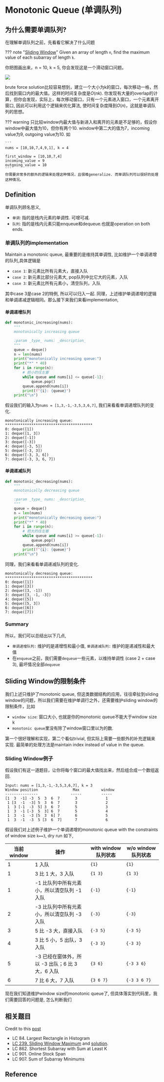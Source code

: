 # Monotonic Queue (单调队列)

## 为什么需要单调队列?

在理解单调队列之前，先看看它解决了什么问题

??? note "[Sliding Window](https://leetcode.com/problems/sliding-window-maximum/description/)"
    Given an array of length `n`, find the maximum value of each subarray of length `k`.

你把图画出来，n = 10, k = 5, 你会发现这是一个滑动窗口问题。

![](./assets/1.excalidraw.png)

brute force solution比较容易想到，建立一个大小为k的窗口，每次移动一格，然后找到窗口内的最大值。这样的时间复杂度是$O(nk)$. 你发现有大量的overlap的计算，但你会发现，实际上，每次移动窗口，只有一个元素进入窗口，一个元素离开窗口, 因此可以利用这个逻辑来优化算法, 使时间复杂度降到$O(n)$，这就是单调队列的思想。

??? warning 
    只比较window内最大值与新进入和离开的元素是不足够的，假设你window中最大值为10，但你有两个10. window中第二大的值为7，incoming value为9, outgoing value为10. 如
    
    ```
    nums = [10,10,7,4,9,1], k = 4

    first_window = [10,10,7,4]
    incoming_value = 9
    outgoing_value = 10
    ```
    你需要非常多的额外的逻辑来处理这种情况，且很难generalize. 而单调队列可以很好的处理这种情况。

## Definition

单调队列顾名思义,

- `单调`: 指的是栈内元素的单调性. 可增可减.
- `队列`: 指的是栈内元素只能enqueue和dequeue.也就是operation on both ends.

### 单调队列的implementation

Maintain a monotonic queue, 最重要的是维持其单调性, 比如维护一个单调递增的队列,具体逻辑是

- `case 1`: 新元素比所有元素大，直接入队
- `case 2`: 新元素比部分元素大, pop队列中比它大的元素，入队
- `case 3`: 新元素比所有元素小，清空队列，入队

其中case 3是case 2的特例, 所以可以归入一起. 同理，上述维护单调递增的逻辑和单调递减逻辑相同。那么接下来我们来看implementation, 

#### 单调递增队列

```python
def monotonic_increasing(nums):
    """
    monotonically increasing queue

    :param _type_ nums: _description_
    """
    queue = deque()
    n = len(nums)
    print("monotonically increasing queue:")
    print("*" * 40)
    for i in range(n):
        # 把小的往左塞
        while queue and nums[i] <= queue[-1]:
            queue.pop()
        queue.append(nums[i])
        print(f"{i}: {queue}")
    print("\n")

```

假设我们的输入为`nums = [1,3,-1,-3,5,3,6,7]`, 我们来看看单调递增队列的变化.

```
monotonically increasing queue:
****************************************
0: deque([1])
1: deque([1, 3])
2: deque([-1])
3: deque([-3])
4: deque([-3, 5])
5: deque([-3, 3])
6: deque([-3, 3, 6])
7: deque([-3, 3, 6, 7])
```

#### 单调递减队列

```python
def monotonic_decreasing(nums):
    """
    monotonically decreasing queue

    :param _type_ nums: _description_
    """
    queue = deque()
    n = len(nums)
    print("monotonically decreasing queue:")
    print("*" * 40)
    for i in range(n):
        # 把大的往左塞
        while queue and nums[i] >= queue[-1]:
            queue.pop()
        queue.append(nums[i])
        print(f"{i}: {queue}")
    print("\n")
```
同理，我们来看看单调递减队列的变化.

```
monotonically decreasing queue:
****************************************
0: deque([1])
1: deque([3])
2: deque([3, -1])
3: deque([3, -1, -3])
4: deque([5])
5: deque([5, 3])
6: deque([6])
7: deque([7])
```

### Summary

所以，我们可以总结出以下几点, 

- `单调递增队列:` 维护的是递增性和最小值, `单调递减队列:` 维护的是递减性和最大值
- 在`enqueue`之前，我们需要`dequeue`一些元素，以维持单调性 (case 2 + case 3), 最坏情况全部`dequeue`

## Sliding Window的限制条件

我们上述只维护了monotonic queue, 但这类数据结构的应用，往往牵扯到sliding window的问题，所以我们需要在维护单调行之外，还需要维护sliding window的限制条件，比如

- `window size`: 窗口大小, 也就是你的monotonic queue不能大于window size k
- `monotonic queue`里没有除了window窗口里以为的数. 

第一个很好理解和实现，第二个看似trivial, 但实际上需要一些额外的补充逻辑来实现. 最简单的处理方法是maintain index instead of value in the queue. 

### Sliding Window例子

假设我们有这一道题目，让你将每个窗口的最大值找出来，然后组合成一个数组返回.

```
Input: nums = [1,3,-1,-3,5,3,6,7], k = 3
Window position                Max          window
---------------               -----         -----
[1  3  -1] -3  5  3  6  7       3             1
 1 [3  -1  -3] 5  3  6  7       3             2
 1  3 [-1  -3  5] 3  6  7       5             3
 1  3  -1 [-3  5  3] 6  7       5             4
 1  3  -1  -3 [5  3  6] 7       6             5
 1  3  -1  -3  5 [3  6  7]      7             6
```

假设我们对上述例子维护一个单调递增的monotonic queue with the constraints of window size `k==3`, dry run 如下,

|当前window| 操作                              | with window队列状态      | w/o window队列状态 |
|-| ------------------------------- | --------- | -|
|1| 1 入队                            | `{1}`     |`{1}`     |  
|1| 3 比 1 大，3 入队                    | `{1 3}`   | `{1 3}`     | 
|1| -1 比队列中所有元素小，所以清空队列 -1 入队       | `{-1}`    | `{-1}`     | 
|2| -3 比队列中所有元素小，所以清空队列 -3 入队       | `{-3}`    | `{-3}`     | 
|3| 5 比 -3 大，直接入队                   | `{-3 5}`  | `{-3 5}`     | 
|4| 3 比 5 小，5 出队，3 入队               | `{-3 3}`  | `{-3 3}`     | 
|5| -3 已经在窗体外，所以 -3 出队；6 比 3 大，6 入队 | `{3 6}`   | `{-3 3 6}`     | 
|6| 7 比 6 大，7 入队                    | `{3 6 7}` | `{-3 3 6 7}`     | 

现在我们知道维护window size的monotonic queue了, 但具体落实到代码里，我们需要回答的问题是, 怎么判断我们


## 相关题目

Credit to this [post](https://leetcode.com/problems/shortest-subarray-with-sum-at-least-k/solutions/204290/Monotonic-Queue-Summary/)

- LC 84. Largest Rectangle in Histogram
- [LC 239. Sliding Window Maximum](https://leetcode.com/problems/sliding-window-maximum/) and [solution](../../leetcode/239-sliding-window-maximum/index.md).
- LC 862. Shortest Subarray with Sum at Least K
- LC 901. Online Stock Span
- LC 907. Sum of Subarray Minimums

## Reference
